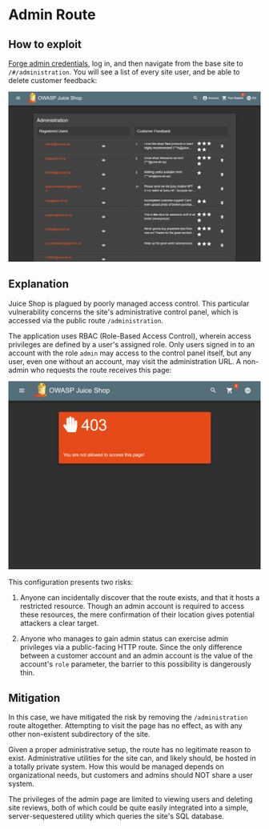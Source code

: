 # Admin Route
## How to exploit

[Forge admin credentials](admin-registration.md), log in, and then navigate from the base site to `/#/administration`. You will see a list of every site user, and be able to delete customer feedback:

![admin control panel](../how-to-images/juice-shop-admin-page.png)

## Explanation
Juice Shop is plagued by poorly managed access control. This particular vulnerability concerns the site's administrative control panel, which is accessed via the public route `/administration`. 

The application uses RBAC (Role-Based Access Control), wherein access privileges are defined by a user's assigned role. Only users signed in to an account with the role `admin` may access to the control panel itself, but any user, even one without an account, may visit the administration URL. A non-admin who requests the route receives this page:

![403 page](../how-to-images/juice-shop-admin-page-403.png)

This configuration presents two risks:
1. Anyone can incidentally discover that the route exists, and that it hosts a restricted resource. Though an admin account is required to access these resources, the mere confirmation of their location gives potential attackers a clear target.

2. Anyone who manages to gain admin status can exercise admin privileges via a public-facing HTTP route. Since the only difference between a customer account and an admin account is the value of the account's `role` parameter, the barrier to this possibility is dangerously thin.

## Mitigation

In this case, we have mitigated the risk by removing the `/administration` route altogether. Attempting to visit the page has no effect, as with any other non-existent subdirectory of the site.

Given a proper administrative setup, the route has no legitimate reason to exist. Administrative utilities for the site can, and likely should, be hosted in a totally private system. How this would be managed depends on organizational needs, but customers and admins should NOT share a user system. 

The privileges of the admin page are limited to viewing users and deleting site reviews, both of which could be quite easily integrated into a simple, server-sequestered utility which queries the site's SQL database.
